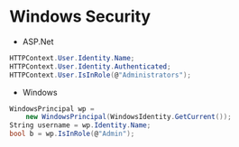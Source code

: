 Windows Security
====

- ASP.Net

```csharp
HTTPContext.User.Identity.Name;
HTTPContext.User.Identity.Authenticated;
HTTPContext.User.IsInRole(@"Administrators");

```

- Windows

```csharp
WindowsPrincipal wp = 
    new WindowsPrincipal(WindowsIdentity.GetCurrent());
String username = wp.Identity.Name;
bool b = wp.IsInRole(@"Admin");
```